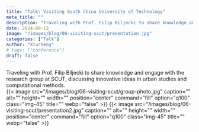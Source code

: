 ```yaml
---
title: "Talk: Visiting South China University of Technology"
meta_title: ""
description: "Traveling with Prof. Filip Biljecki to share knowledge and engage with the research group at SCUT, discussing innovative ideas in urban studies and computational methods."
date: 2024-09-13
image: "/images/blog/06-visiting-scut/presentation.jpg"
categories: ["Talk"]
author: "Xiucheng"
# tags: ["conference"]
draft: false
---
```


<div class="text-2xl leading-relaxed font-light text-gray-800 dark:text-gray-200">
Traveling with Prof. Filip Biljecki to share knowledge and engage with the research group at SCUT, discussing innovative ideas in urban studies and computational methods.
</div>

</div>
<!-- <div class="flex gap-4 justify-center">
  <img src="/images/blog/06-visiting-scut/presentation.jpg" alt="Presentation" class="w-10/12">
</div> -->
<!-- {{< image src="/images/blog/06-visiting-scut/presentation.jpg" caption="" alt="" height="" width="" position="center" command="fill" option="q100" class="img-80" title=""  webp="false" >}} -->
<div class="flex gap-4 justify-center flex-wrap">
  {{< image src="/images/blog/06-visiting-scut/group-photo.jpg" caption="" alt="" height="" width="" position="center" command="fill" option="q100" class="img-45" title=""  webp="false" >}}
  {{< image src="/images/blog/06-visiting-scut/presentation2.jpg" caption="" alt="" height="" width="" position="center" command="fill" option="q100" class="img-45" title=""  webp="false" >}}
</div>